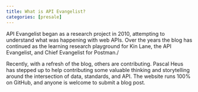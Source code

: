 ```yaml
---
title: What is API Evangelist?
categories: [presale]
---
```


API Evangelist began as a research project in 2010, attempting to understand what was happening with web APIs. Over the years the blog has continued as the learning research playground for Kin Lane, the API Evangelist, and Chief Evangelist for Postman./

Recently, with a refresh of the blog, others are contributing. Pascal Heus has stepped up to help contributing some valuable thinking and storytelling around the intersection of data, standards, and API. The website runs 100% on GitHub, and anyone is welcome to submit a blog post.